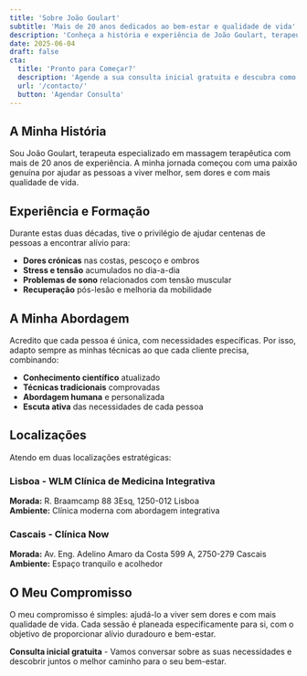 ```yaml
---
title: 'Sobre João Goulart'
subtitle: 'Mais de 20 anos dedicados ao bem-estar e qualidade de vida'
description: 'Conheça a história e experiência de João Goulart, terapeuta especializado em massagem terapêutica em Lisboa e Cascais.'
date: 2025-06-04
draft: false
cta:
  title: 'Pronto para Começar?'
  description: 'Agende a sua consulta inicial gratuita e descubra como posso ajudá-lo.'
  url: '/contacto/'
  button: 'Agendar Consulta'
---
```


## A Minha História

Sou João Goulart, terapeuta especializado em massagem terapêutica com mais de 20 anos de experiência. A minha jornada começou com uma paixão genuína por ajudar as pessoas a viver melhor, sem dores e com mais qualidade de vida.

## Experiência e Formação

Durante estas duas décadas, tive o privilégio de ajudar centenas de pessoas a encontrar alívio para:

- **Dores crónicas** nas costas, pescoço e ombros
- **Stress e tensão** acumulados no dia-a-dia
- **Problemas de sono** relacionados com tensão muscular
- **Recuperação** pós-lesão e melhoria da mobilidade

## A Minha Abordagem

Acredito que cada pessoa é única, com necessidades específicas. Por isso, adapto sempre as minhas técnicas ao que cada cliente precisa, combinando:

- **Conhecimento científico** atualizado
- **Técnicas tradicionais** comprovadas
- **Abordagem humana** e personalizada
- **Escuta ativa** das necessidades de cada pessoa

## Localizações

Atendo em duas localizações estratégicas:

### Lisboa - WLM Clínica de Medicina Integrativa
**Morada:** R. Braamcamp 88 3Esq, 1250-012 Lisboa  
**Ambiente:** Clínica moderna com abordagem integrativa

### Cascais - Clínica Now
**Morada:** Av. Eng. Adelino Amaro da Costa 599 A, 2750-279 Cascais  
**Ambiente:** Espaço tranquilo e acolhedor

## O Meu Compromisso

O meu compromisso é simples: ajudá-lo a viver sem dores e com mais qualidade de vida. Cada sessão é planeada especificamente para si, com o objetivo de proporcionar alívio duradouro e bem-estar.

**Consulta inicial gratuita** - Vamos conversar sobre as suas necessidades e descobrir juntos o melhor caminho para o seu bem-estar.

